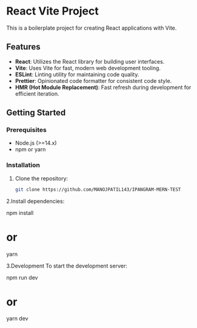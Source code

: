 # React Vite Project

This is a boilerplate project for creating React applications with Vite.

## Features

- **React**: Utilizes the React library for building user interfaces.
- **Vite**: Uses Vite for fast, modern web development tooling.
- **ESLint**: Linting utility for maintaining code quality.
- **Prettier**: Opinionated code formatter for consistent code style.
- **HMR (Hot Module Replacement)**: Fast refresh during development for efficient iteration.

## Getting Started

### Prerequisites

- Node.js (>=14.x)
- npm or yarn

### Installation

1. Clone the repository:

   ```bash
   git clone https://github.com/MANOJPATIL143/IPANGRAM-MERN-TEST

2.Install dependencies:

npm install
# or
yarn

3.Development
To start the development server:

npm run dev
# or
yarn dev

